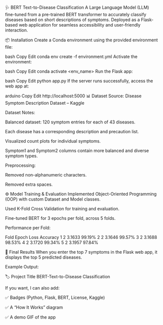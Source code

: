 🩺 BERT Text-to-Disease Classification
A Large Language Model (LLM) fine-tuned from a pre-trained BERT transformer to accurately classify diseases based on short descriptions of symptoms.
Deployed as a Flask-based web application for seamless accessibility and user-friendly interaction.



📦 Installation
Create a Conda environment using the provided environment file:

bash
Copy
Edit
conda env create -f environment.yml
Activate the environment:

bash
Copy
Edit
conda activate <env_name>
Run the Flask app:

bash
Copy
Edit
python app.py
If the server runs successfully, access the web app at:

arduino
Copy
Edit
http://localhost:5000
📊 Dataset
Source: Disease Symptom Description Dataset – Kaggle

Dataset Notes:

Balanced dataset: 120 symptom entries for each of 43 diseases.

Each disease has a corresponding description and precaution list.

Visualized count plots for individual symptoms.

Symptom1 and Symptom2 columns contain more balanced and diverse symptom types.

Preprocessing:

Removed non-alphanumeric characters.

Removed extra spaces.

⚙️ Model Training & Evaluation
Implemented Object-Oriented Programming (OOP) with custom Dataset and Model classes.

Used K-Fold Cross Validation for training and evaluation.

Fine-tuned BERT for 3 epochs per fold, across 5 folds.

Performance per Fold:

Fold	Epoch	Loss	Accuracy
1	2	3.1633	99.19%
2	2	3.1646	99.57%
3	2	3.1688	98.53%
4	2	3.1720	99.34%
5	2	3.1957	97.84%

🚀 Final Results
When you enter the top 7 symptoms in the Flask web app, it displays the top 5 predicted diseases.

Example Output:


🏷️ Project Title
BERT-Text-to-Disease Classification

If you want, I can also add:

✅ Badges (Python, Flask, BERT, License, Kaggle)

✅ A “How It Works” diagram

✅ A demo GIF of the app

